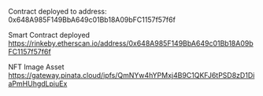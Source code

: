 Contract deployed to address: 0x648A985F149BbA649c01Bb18A09bFC1157f57f6f

Smart Contract deployed
https://rinkeby.etherscan.io/address/0x648A985F149BbA649c01Bb18A09bFC1157f57f6f


NFT Image Asset 
https://gateway.pinata.cloud/ipfs/QmNYw4hYPMxj4B9C1QKFJ6tPSD8zD1DiaPmHUhgdLpiuEx


